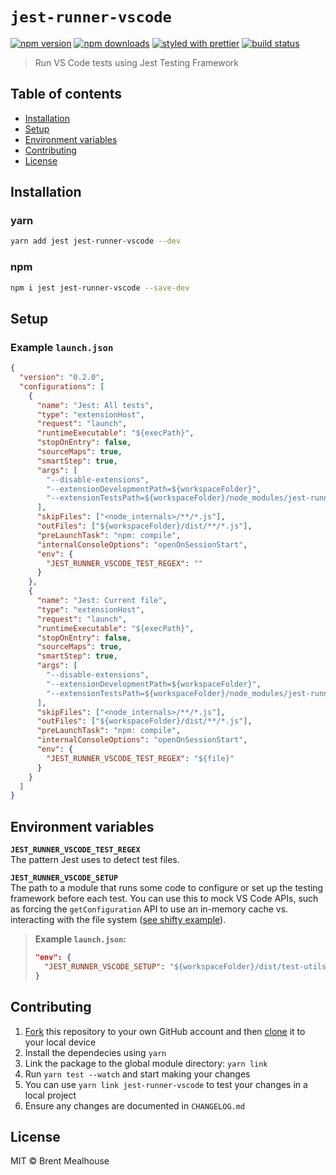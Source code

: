 # `jest-runner-vscode`

[![npm version](https://img.shields.io/npm/v/jest-runner-vscode.svg)](https://npmjs.org/package/jest-runner-vscode)
[![npm downloads](https://img.shields.io/npm/dm/jest-runner-vscode.svg)](https://npmjs.org/package/jest-runner-vscode)
[![styled with prettier](https://img.shields.io/badge/styled_with-prettier-ff69b4.svg)](https://github.com/prettier/prettier)
[![build status](https://travis-ci.com/bmealhouse/jest-runner-vscode.svg?branch=master)](https://travis-ci.com/bmealhouse/jest-runner-vscode)

> Run VS Code tests using Jest Testing Framework

## Table of contents

- [Installation](#installation)
- [Setup](#setup)
- [Environment variables](#environment-variables)
- [Contributing](#contributing)
- [License](#license)

## Installation

### yarn

```sh
yarn add jest jest-runner-vscode --dev
```

### npm

```sh
npm i jest jest-runner-vscode --save-dev
```

## Setup

### Example `launch.json`

```json
{
  "version": "0.2.0",
  "configurations": [
    {
      "name": "Jest: All tests",
      "type": "extensionHost",
      "request": "launch",
      "runtimeExecutable": "${execPath}",
      "stopOnEntry": false,
      "sourceMaps": true,
      "smartStep": true,
      "args": [
        "--disable-extensions",
        "--extensionDevelopmentPath=${workspaceFolder}",
        "--extensionTestsPath=${workspaceFolder}/node_modules/jest-runner-vscode"
      ],
      "skipFiles": ["<node_internals>/**/*.js"],
      "outFiles": ["${workspaceFolder}/dist/**/*.js"],
      "preLaunchTask": "npm: compile",
      "internalConsoleOptions": "openOnSessionStart",
      "env": {
        "JEST_RUNNER_VSCODE_TEST_REGEX": ""
      }
    },
    {
      "name": "Jest: Current file",
      "type": "extensionHost",
      "request": "launch",
      "runtimeExecutable": "${execPath}",
      "stopOnEntry": false,
      "sourceMaps": true,
      "smartStep": true,
      "args": [
        "--disable-extensions",
        "--extensionDevelopmentPath=${workspaceFolder}",
        "--extensionTestsPath=${workspaceFolder}/node_modules/jest-runner-vscode"
      ],
      "skipFiles": ["<node_internals>/**/*.js"],
      "outFiles": ["${workspaceFolder}/dist/**/*.js"],
      "preLaunchTask": "npm: compile",
      "internalConsoleOptions": "openOnSessionStart",
      "env": {
        "JEST_RUNNER_VSCODE_TEST_REGEX": "${file}"
      }
    }
  ]
}
```

## Environment variables

**`JEST_RUNNER_VSCODE_TEST_REGEX`**<br/>
The pattern Jest uses to detect test files.

**`JEST_RUNNER_VSCODE_SETUP`**<br/>
The path to a module that runs some code to configure or set up the testing framework before each test. You can use this to mock VS Code APIs, such as forcing the `getConfiguration` API to use an in-memory cache vs. interacting with the file system ([see shifty example](https://github.com/bmealhouse/vscode-shifty/blob/master/src/test-utils/jest-runner-vscode-setup.ts)).

> **Example `launch.json`:**
>
> ```json
> "env": {
>   "JEST_RUNNER_VSCODE_SETUP": "${workspaceFolder}/dist/test-utils/jest-runner-vscode-setup.js",
> }
> ```

## Contributing

1. [Fork](https://help.github.com/en/articles/fork-a-repo) this repository to your own GitHub account and then [clone](https://help.github.com/en/articles/cloning-a-repository) it to your local device
1. Install the dependecies using `yarn`
1. Link the package to the global module directory: `yarn link`
1. Run `yarn test --watch` and start making your changes
1. You can use `yarn link jest-runner-vscode` to test your changes in a local project
1. Ensure any changes are documented in `CHANGELOG.md`

## License

MIT © Brent Mealhouse
